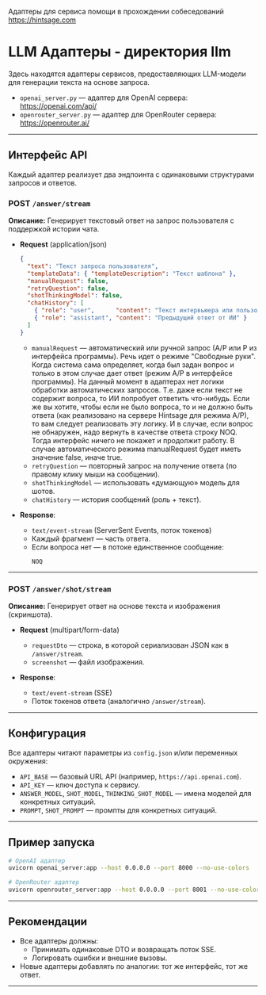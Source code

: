 Адаптеры для сервиса помощи в прохождении собеседований https://hintsage.com

# LLM Адаптеры - директория llm

Здесь находятся адаптеры сервисов, предоставляющих LLM-модели для генерации текста на основе запроса.

- `openai_server.py` — адаптер для OpenAI сервера: https://openai.com/api/
- `openrouter_server.py` — адаптер для OpenRouter сервера: https://openrouter.ai/

---

## Интерфейс API

Каждый адаптер реализует два эндпоинта с одинаковыми структурами запросов и ответов.

### POST `/answer/stream`

**Описание:** Генерирует текстовый ответ на запрос пользователя с поддержкой истории чата.

- **Request** (application/json)
  ```json
  {
    "text": "Текст запроса пользователя",
    "templateData": { "templateDescription": "Текст шаблона" },
    "manualRequest": false,
    "retryQuestion": false,
    "shotThinkingModel": false,
    "chatHistory": [
      { "role": "user",      "content": "Текст интервьюера или пользователя" },
      { "role": "assistant", "content": "Предыдущий ответ от ИИ" }
    ]
  }
  ```
  - `manualRequest` — автоматический или ручной запрос (А/Р или Р из интерфейса программы). Речь идет о режиме "Свободные руки". 
                    Когда система сама определяет, когда был задан вопрос и только в этом случае дает ответ (режим А/Р в интерфейсе программы).
                    На данный момент в адаптерах нет логики обработки автоматических запросов. Т.е. даже если текст не содержит вопроса, то ИИ попробует ответить что-нибудь. 
                    Если же вы хотите, чтобы если не было вопроса, то и не должно быть ответа (как реализовано на сервере Hintsage для режима А/Р), то вам следует
                    реализовать эту логику. И в случае, если вопрос не обнаружен, надо вернуть в качестве ответа строку NOQ. Тогда интерфейс ничего не покажет и продолжит работу.
                    В случае автоматического режима manualRequest будет иметь значение false, иначе true.
  - `retryQuestion` — повторный запрос на получение ответа (по правому клику мыши на сообщении).
  - `shotThinkingModel` — использовать «думающую» модель для шотов.
  - `chatHistory` — история сообщений (роль + текст).

- **Response**:
  - `text/event-stream` (ServerSent Events, поток токенов)
  - Каждый фрагмент — часть ответа.
  - Если вопроса нет — в потоке единственное сообщение:
    ```
    NOQ
    ```

---

### POST `/answer/shot/stream`

**Описание:** Генерирует ответ на основе текста и изображения (скриншота).

- **Request** (multipart/form-data)
  - `requestDto` — строка, в которой сериализован JSON как в `/answer/stream`.
  - `screenshot` — файл изображения.

- **Response**:
  - `text/event-stream` (SSE)
  - Поток токенов ответа (аналогично `/answer/stream`).

---

## Конфигурация

Все адаптеры читают параметры из `config.json` и/или переменных окружения:

- `API_BASE` — базовый URL API (например, `https://api.openai.com`).
- `API_KEY` — ключ доступа к сервису.
- `ANSWER_MODEL`, `SHOT_MODEL`, `THINKING_SHOT_MODEL` — имена моделей для конкретных ситуаций.
- `PROMPT`, `SHOT_PROMPT` — промпты для конкретных ситуаций.

---

## Пример запуска

```bash
# OpenAI адаптер
uvicorn openai_server:app --host 0.0.0.0 --port 8000 --no-use-colors

# OpenRouter адаптер
uvicorn openrouter_server:app --host 0.0.0.0 --port 8001 --no-use-colors
```

---

## Рекомендации

- Все адаптеры должны:
  - Принимать одинаковые DTO и возвращать поток SSE.
  - Логировать ошибки и внешние вызовы.
- Новые адаптеры добавлять по аналогии: тот же интерфейс, тот же ответ.

---
